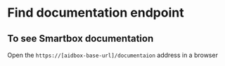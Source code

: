 # Find documentation endpoint

## To see Smartbox documentation

Open the `https://[aidbox-base-url]/documentaion` address in a browser
